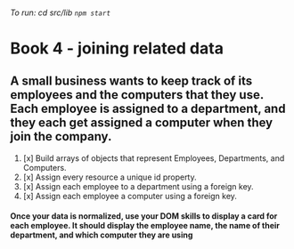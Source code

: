 ###### To run:  cd src/lib ```npm start```

# Book 4 - joining related data

## A small business wants to keep track of its employees and the computers that they use. Each employee is assigned to a department, and they each get assigned a computer when they join the company.

1. [x] Build arrays of objects that represent Employees, Departments, and Computers.
1. [x] Assign every resource a unique id property.
1. [x] Assign each employee to a department using a foreign key.
1. [x] Assign each employee a computer using a foreign key.

#### Once your data is normalized, use your DOM skills to display a card for each employee. It should display the employee name, the name of their department, and which computer they are using
